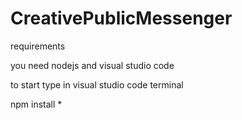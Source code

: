 # CreativePublicMessenger



requirements


you need nodejs and visual studio code




to start type in visual studio code terminal

npm install *
